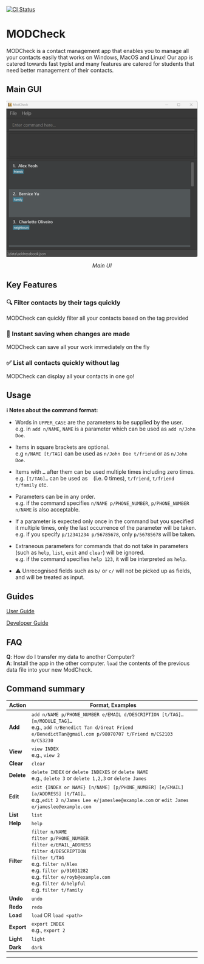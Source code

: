 [![CI Status](https://github.com/AY2223S2-CS2103-F10-3/tp/actions/workflows/gradle.yml/badge.svg)](https://github.com/AY2223S2-CS2103-F10-3/tp/actions/workflows/gradle.yml)



# MODCheck
MODCheck is a contact management app that enables you to manage all your contacts easily that works on Windows, MacOS and Linux!
Our app is catered towards fast typist and many features are catered for students that need better management of their contacts.

## Main GUI
<p align="center">
<img src="https://raw.githubusercontent.com/AY2223S2-CS2103-F10-3/tp/master/docs/images/Ui.png" align="center" height=auto width="600">
</p>
<p align="center">
<em>Main UI</em>
</p>

## Key Features


### 🔍 Filter contacts by their tags quickly

MODCheck can quickly filter all your contacts based on the tag provided

### 💾 Instant saving when changes are made

MODCheck can save all your work immediately on the fly

### ✅ List all contacts quickly without lag

MODCheck can display all your contacts in one go!

## Usage

<div markdown="block" class="alert alert-info">

**:information_source: Notes about the command format:**<br>

* Words in `UPPER_CASE` are the parameters to be supplied by the user.<br>
  e.g. in `add n/NAME`, `NAME` is a parameter which can be used as `add n/John Doe`.

* Items in square brackets are optional.<br>
  e.g `n/NAME [t/TAG]` can be used as `n/John Doe t/friend` or as `n/John Doe`.

* Items with `…`​ after them can be used multiple times including zero times.<br>
  e.g. `[t/TAG]…​` can be used as ` ` (i.e. 0 times), `t/friend`, `t/friend t/family` etc.

* Parameters can be in any order.<br>
  e.g. if the command specifies `n/NAME p/PHONE_NUMBER`, `p/PHONE_NUMBER n/NAME` is also acceptable.

* If a parameter is expected only once in the command but you specified it multiple times, only the last occurrence of the parameter will be taken.<br>
  e.g. if you specify `p/12341234 p/56785678`, only `p/56785678` will be taken.

* Extraneous parameters for commands that do not take in parameters (such as `help`, `list`, `exit` and `clear`) will be ignored.<br>
  e.g. if the command specifies `help 123`, it will be interpreted as `help`.
  
* :warning: Unrecognised fields such as `b/` or `c/` will not be picked up as fields, and will be treated as input.

</div>

## Guides

[User Guide](https://ay2223s2-cs2103-f10-3.github.io/tp/UserGuide.html)

[Developer Guide](https://ay2223s2-cs2103-f10-3.github.io/tp/DeveloperGuide.html)

## FAQ

**Q**: How do I transfer my data to another Computer?<br>
**A**: Install the app in the other computer. `load` the contents of the previous data file into your new ModCheck.

## Command summary

| Action     | Format, Examples                                                                                                                                                                                                                                                                      |
|------------|---------------------------------------------------------------------------------------------------------------------------------------------------------------------------------------------------------------------------------------------------------------------------------------|
| **Add**    | `add n/NAME p/PHONE_NUMBER e/EMAIL d/DESCRIPTION [t/TAG]…​ [m/MODULE_TAG]…​ ` <br> e.g., `add n/Benedict Tan d/Great Friend e/BenedictTan@gmail.com p/98070707 t/Friend m/CS2103 m/CS3230 `                                                                                           |
| **View**   | `view INDEX`<br> e.g., `view 2`                                                                                                                                                                                                                                                       |
| **Clear**  | `clear`                                                                                                                                                                                                                                                                               |
| **Delete** | `delete INDEX` or `delete INDEXES` or `delete NAME` <br> e.g., `delete 3` or `delete 1,2,3` or `delete James`                                                                                                                                                                         |
| **Edit**   | `edit {INDEX or NAME} [n/NAME] [p/PHONE_NUMBER] [e/EMAIL] [a/ADDRESS] [t/TAG]…​`<br> e.g.,`edit 2 n/James Lee e/jameslee@example.com` or `edit James e/jameslee@example.com`                                                                                                          |                                                                                                                                                                                                                       |
| **List**   | `list`                                                                                                                                                                                                                                                                                |
| **Help**   | `help`                                                                                                                                                                                                                                                                                |
| **Filter** | `filter n/NAME` <br> `filter p/PHONE_NUMBER`<br> `filter e/EMAIL_ADDRESS` <br> `filter d/DESCRIPTION` <br> `filter t/TAG` <br> e.g. `filter n/Alex` <br> e.g. `filter p/91031282` <br> e.g. `filter e/royb@example.com` <br> e.g. `filter d/helpful` <br> e.g. `filter t/family` <br> |
| **Undo**   | `undo`                                                                                                                                                                                                                                                                                |
| **Redo**   | `redo`                                                                                                                                                                                                                                                                                |
| **Load**   | `load` OR `load <path>`                                                                                                                                                                                                                                                               |
| **Export** | `export INDEX`<br> e.g., `export 2`<br/>                                                                                                                                                                                                                                              |
| **Light**  | `light`                                                                                                                                                                                                                                                                               |
| **Dark**   | `dark`                                                                                                                                                                                                                                                                                |

---
